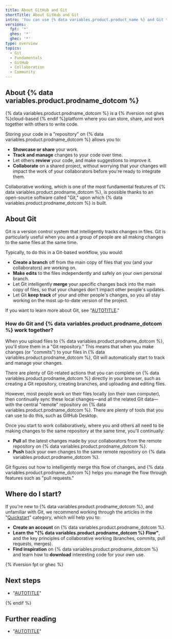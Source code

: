 ```yaml
---
title: About GitHub and Git
shortTitle: About GitHub and Git
intro: 'You can use {% data variables.product.product_name %} and Git to collaborate on work.'
versions:
  fpt: '*'
  ghes: '*'
  ghec: '*'
type: overview
topics:
  - Git
  - Fundamentals
  - GitHub
  - Collaboration
  - Community
---
```


## About {% data variables.product.prodname_dotcom %}

{% data variables.product.prodname_dotcom %} is a {% ifversion not ghes %}cloud-based {% endif %}platform where you can store, share, and work together with others to write code.

Storing your code in a "repository" on {% data variables.product.prodname_dotcom %} allows you to:
- **Showcase or share** your work.
- **Track and manage** changes to your code over time.
- Let others **review** your code, and make suggestions to improve it.
- **Collaborate** on a shared project, without worrying that your changes will impact the work of your collaborators before you're ready to integrate them.

Collaborative working, which is one of the most fundamental features of {% data variables.product.prodname_dotcom %}, is possible thanks to an open-source software called "Git," upon which {% data variables.product.prodname_dotcom %} is built.

## About Git

Git is a version control system that intelligently tracks changes in files. Git is particularly useful when you and a group of people are all making changes to the same files at the same time.

Typically, to do this in a Git-based workflow, you would:
- **Create a branch** off from the main copy of files that you (and your collaborators) are working on.
- **Make edits** to the files independently and safely on your own personal branch.
- Let Git intelligently **merge** your specific changes back into the main copy of files, so that your changes don't impact other people's updates.
- Let Git **keep track** of your and other people's changes, so you all stay working on the most up-to-date version of the project.

If you want to learn more about Git, see "[AUTOTITLE](/get-started/using-git/about-git)."

### How do Git and {% data variables.product.prodname_dotcom %} work together?

When you upload files to {% data variables.product.prodname_dotcom %}, you'll store them in a "Git repository." This means that when you make changes (or "commits") to your files in {% data variables.product.prodname_dotcom %}, Git will automatically start to track and manage your changes.

There are plenty of Git-related actions that you can complete on {% data variables.product.prodname_dotcom %} directly in your browser, such as creating a Git repository, creating branches, and uploading and editing files.

However, most people work on their files locally (on their own computer), then continually sync these local changes—and all the related Git data—with the central "remote" repository on {% data variables.product.prodname_dotcom %}. There are plenty of tools that you can use to do this, such as GitHub Desktop.

Once you start to work collaboratively, where you and others all need to be making changes to the same repository at the same time, you'll continually:

- **Pull** all the latest changes made by your collaborators from the remote repository on {% data variables.product.prodname_dotcom %}.
- **Push** back your own changes to the same remote repository on {% data variables.product.prodname_dotcom %}.

Git figures out how to intelligently merge this flow of changes, and {% data variables.product.prodname_dotcom %} helps you manage the flow through features such as "pull requests."

## Where do I start?

If you're new to {% data variables.product.prodname_dotcom %}, and unfamiliar with Git, we recommend working through the articles in the "[Quickstart](/get-started/quickstart)" category, which will help you to:

- **Create an account** on {% data variables.product.prodname_dotcom %}.
- **Learn the "{% data variables.product.prodname_dotcom %} Flow"**, and the key principles of collaborative working (branches, commits, pull requests, merges).
- **Find inspiration** on {% data variables.product.prodname_dotcom %} and learn how to **download** interesting code for your own use.

{% ifversion fpt or ghec %}

## Next steps

- "[AUTOTITLE](/get-started/quickstart/creating-an-account-on-github)"

{% endif %}

## Further reading

- "[AUTOTITLE](/get-started/using-github/connecting-to-github)"
